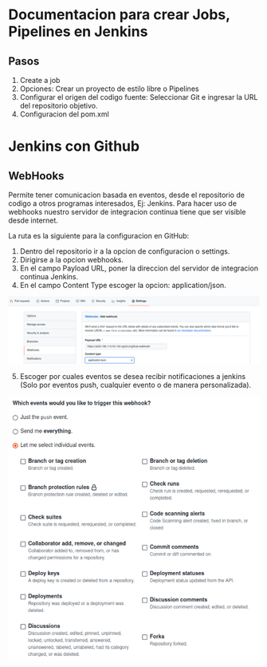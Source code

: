 # Documentacion para crear Jobs, Pipelines en Jenkins

## Pasos

1. Create a job
2. Opciones: Crear un proyecto de estilo libre o Pipelines
3. Configurar el origen del codigo fuente: Seleccionar Git e ingresar la URL del repositorio objetivo.
4. Configuracion del pom.xml


# Jenkins con Github
## WebHooks

Permite tener comunicacion basada en eventos, desde el repositorio de codigo a otros programas interesados, Ej: Jenkins.
Para hacer uso de webhooks nuestro servidor de integracion continua tiene que ser visible desde internet.

La ruta es la siguiente para la configuracion en GitHub:

1. Dentro del repositorio ir a la opcion de configuracion o settings.
2. Dirigirse a la opcion webhooks.
3. En el campo Payload URL, poner la direccion del servidor de integracion continua Jenkins.
4. En el campo Content Type escoger la opcion: application/json.

![Pasos1a4ConfiguracionWebhook](./images/pasos1a4.png)

5. Escoger por cuales eventos se desea recibir notificaciones a jenkins (Solo por eventos push, cualquier evento o de manera personalizada).

![Pasos5webhook](./images/paso5.png)

